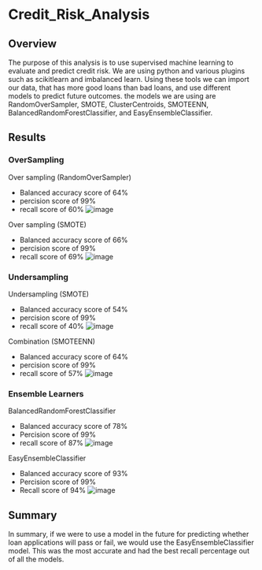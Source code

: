 # Credit_Risk_Analysis

## Overview

The purpose of this analysis is to use supervised machine learning to evaluate and predict credit risk. We are using python and various plugins such as scikitlearn and imbalanced learn. Using these tools we can import our data, that has more good loans than bad loans, and use different models to predict future outcomes. the models we are using are RandomOverSampler, SMOTE, ClusterCentroids, SMOTEENN, BalancedRandomForestClassifier, and EasyEnsembleClassifier.

## Results

### OverSampling

Over sampling (RandomOverSampler)
  - Balanced accuracy score of 64%
  - percision score of 99%
  - recall score of 60%
![image](https://user-images.githubusercontent.com/109539205/205724270-d0d734fb-5321-49dd-8186-c842cf73caa7.png)

Over sampling (SMOTE)
  - Balanced accuracy score of 66%
  - percision score of 99% 
  - recall score of 69%
![image](https://user-images.githubusercontent.com/109539205/205722796-18a76240-cba7-4cf9-b56e-757b7201b050.png)

### Undersampling

Undersampling (SMOTE)
  - Balanced accuracy score of 54%
  - percision score of 99%
  - recall score of 40%
![image](https://user-images.githubusercontent.com/109539205/205723071-288ade00-6369-4b42-8576-bb192204cdd4.png)

Combination (SMOTEENN)
  - Balanced accuracy score of 64%
  - percision score of 99%
  - recall score of 57%
![image](https://user-images.githubusercontent.com/109539205/205723386-d80c7eff-d9df-4cd4-9d75-e86b4390bc93.png)

### Ensemble Learners

BalancedRandomForestClassifier
  - Balanced accuracy score of 78%
  - Percision score of 99%
  - recall score of 87%
![image](https://user-images.githubusercontent.com/109539205/205724834-5d9342f7-d771-4fee-a9ab-098edd038139.png)

EasyEnsembleClassifier
  - Balanced accuracy score of 93%
  - Percision score of 99%
  - Recall score of 94%
![image](https://user-images.githubusercontent.com/109539205/205725033-11e824f4-81bb-401f-b17e-9446893483e1.png)


## Summary 

In summary, if we were to use a model in the future for predicting whether loan applications will pass or fail, we would use the EasyEnsembleClassifier model. This was the most accurate and had the best recall percentage out of all the models. 
